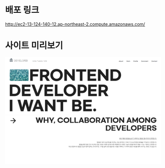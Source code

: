 # 배포 링크
http://ec2-13-124-140-12.ap-northeast-2.compute.amazonaws.com/

# 사이트 미리보기 
<img src='/client/src/assets/img/port.PNG'>
<img src='/client/src/assets/img/port2.PNG'>
